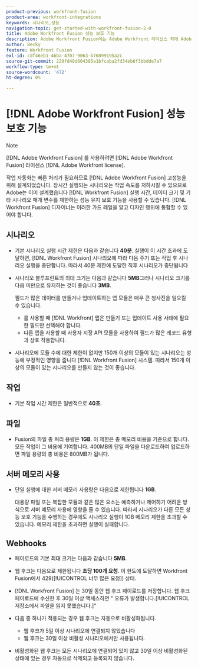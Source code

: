 ```yaml
---
product-previous: workfront-fusion
product-area: workfront-integrations
keywords: 시나리오,성능
navigation-topic: get-started-with-workfront-fusion-2-0
title: Adobe Workfront Fusion 성능 보호 기능
description: Adobe Workfront Fusion에는 Adobe Workfront 라이선스 외에 Adobe Workfront Fusion 라이센스가 필요합니다.
author: Becky
feature: Workfront Fusion
exl-id: cdf46eb1-46ba-4707-9063-b76899195a2c
source-git-commit: 229fd48d604385a1bfcaba2fd34eb6f3bbdde7a7
workflow-type: tm+mt
source-wordcount: '472'
ht-degree: 0%

---
```


# [!DNL Adobe Workfront Fusion] 성능 보호 기능

>[!NOTE]
>
>[!DNL Adobe Workfront Fusion] 를 사용하려면 [!DNL Adobe Workfront Fusion] 라이센스 [!DNL Adobe Workfront license].

작업 자동화는 빠른 처리가 필요하므로 [!DNL Adobe Workfront Fusion] 고성능을 위해 설계되었습니다. 장시간 실행되는 시나리오는 작업 속도를 저하시킬 수 있으므로 Adobe는 이미 설계했습니다 [!DNL Workfront Fusion] 실행 시간, 데이터 크기 및 기타 시나리오 매개 변수를 제한하는 성능 유지 보호 기능을 사용할 수 있습니다. [!DNL Workfront Fusion] 디자이너는 이러한 가드 레일을 알고 디자인 행위에 통합할 수 있어야 합니다.

## 시나리오

* 기본 시나리오 실행 시간 제한은 다음과 같습니다 **40분**. 실행이 이 시간 초과에 도달하면, [!DNL Workfront Fusion] 시나리오에 따라 다음 주기 또는 작업 후 시나리오 실행을 중단합니다. 따라서 40분 제한에 도달한 직후 시나리오가 중단됩니다
* 시나리오 블루프린트의 최대 크기는 다음과 같습니다 **5MB**&#x200B;그러나 시나리오 크기를 다음 미만으로 유지하는 것이 좋습니다 **3MB**.

   필드가 많은 데이터를 만들거나 업데이트하는 앱 모듈은 매우 큰 청사진을 일으킬 수 있습니다.

   * 를 사용할 때 [!DNL Workfront] 앱은 만들기 또는 업데이트 사용 사례에 필요한 필드만 선택해야 합니다.
   * 다른 앱을 사용할 때 사용자 지정 API 모듈을 사용하여 필드가 많은 레코드 유형과 상호 작용합니다.

* 시나리오에 모듈 수에 대한 제한이 없지만 150개 이상의 모듈이 있는 시나리오는 성능에 부정적인 영향을 줍니다 [!DNL Workfront Fusion] 시스템. 따라서 150개 이상의 모듈이 있는 시나리오를 만들지 않는 것이 좋습니다.

## 작업

* 기본 작업 시간 제한은 일반적으로 **40초**.

<!--
* The operation timeout for calls to Adobe Workfront is **120 seconds**.
-->

## 파일

* Fusion의 파일 총 처리 용량은 **1GB**. 이 제한은 총 메모리 비용을 기준으로 합니다. 모든 작업이 그 비용에 기여합니다. 400MB의 단일 파일을 다운로드하여 업로드하면 파일 용량의 총 비용은 800MB가 됩니다.

## 서버 메모리 사용

* 단일 실행에 대한 서버 메모리 사용량은 다음으로 제한됩니다 **1GB**.

   대용량 파일 또는 복잡한 모듈과 같은 많은 요소는 예측하거나 제어하기 어려운 방식으로 서버 메모리 사용에 영향을 줄 수 있습니다. 따라서 시나리오가 다른 모든 성능 보호 기능을 수행하는 경우에도 시나리오 실행이 1GB 메모리 제한을 초과할 수 있습니다. 메모리 제한을 초과하면 실행이 실패합니다.

## Webhooks

* 페이로드의 기본 최대 크기는 다음과 같습니다 **5MB**.
* 웹 후크는 다음으로 제한됩니다 **초당 100개 요청**. 이 한도에 도달하면 Workfront Fusion에서 429([!UICONTROL 너무 많은 요청]) 상태.
* [!DNL Workfront Fusion] 는 30일 동안 웹 후크 페이로드를 저장합니다. 웹 후크 페이로드에 수신한 후 30일 이상 액세스하면 &quot; 오류가 발생합니다.[!UICONTROL 저장소에서 파일을 읽지 못했습니다.]&quot;
* 다음 중 하나가 적용되는 경우 웹 후크는 자동으로 비활성화됩니다.

   * 웹 후크가 5일 이상 시나리오에 연결되지 않았습니다
   * 웹 후크는 30일 이상 비활성 시나리오에서만 사용됩니다.

* 비활성화된 웹 후크는 모든 시나리오에 연결되어 있지 않고 30일 이상 비활성화된 상태에 있는 경우 자동으로 삭제되고 등록되지 않습니다.
